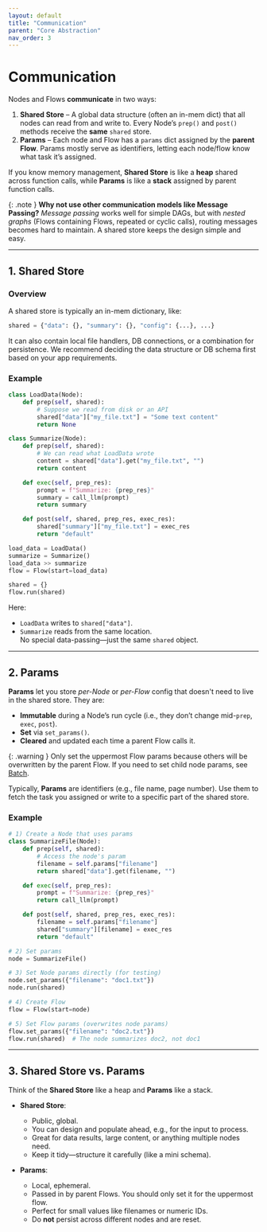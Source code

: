 ```yaml
---
layout: default
title: "Communication"
parent: "Core Abstraction"
nav_order: 3
---
```


# Communication

Nodes and Flows **communicate** in two ways:

1. **Shared Store** – A global data structure (often an in-mem dict) that all nodes can read from and write to. Every Node’s `prep()` and `post()` methods receive the **same** `shared` store.  
2. **Params** – Each node and Flow has a `params` dict assigned by the **parent Flow**. Params mostly serve as identifiers, letting each node/flow know what task it’s assigned.

If you know memory management, **Shared Store** is like a **heap** shared across function calls, while **Params** is like a **stack** assigned by parent function calls.


{: .note }
**Why not use other communication models like Message Passing?** *Message passing* works well for simple DAGs, but with *nested graphs* (Flows containing Flows, repeated or cyclic calls), routing messages becomes hard to maintain. A shared store keeps the design simple and easy.

---

## 1. Shared Store

### Overview

A shared store is typically an in-mem dictionary, like:
```python
shared = {"data": {}, "summary": {}, "config": {...}, ...}
```

It can also contain local file handlers, DB connections, or a combination for persistence. We recommend deciding the data structure or DB schema first based on your app requirements.

### Example

```python
class LoadData(Node):
    def prep(self, shared):
        # Suppose we read from disk or an API
        shared["data"]["my_file.txt"] = "Some text content"
        return None

class Summarize(Node):
    def prep(self, shared):
        # We can read what LoadData wrote
        content = shared["data"].get("my_file.txt", "")
        return content

    def exec(self, prep_res):
        prompt = f"Summarize: {prep_res}"
        summary = call_llm(prompt)
        return summary

    def post(self, shared, prep_res, exec_res):
        shared["summary"]["my_file.txt"] = exec_res
        return "default"

load_data = LoadData()
summarize = Summarize()
load_data >> summarize
flow = Flow(start=load_data)

shared = {}
flow.run(shared)
```

Here:
- `LoadData` writes to `shared["data"]`.
- `Summarize` reads from the same location.  
No special data-passing—just the same `shared` object.

---

## 2. Params

**Params** let you store *per-Node* or *per-Flow* config that doesn't need to live in the shared store. They are:
- **Immutable** during a Node’s run cycle (i.e., they don’t change mid-`prep`, `exec`, `post`).
- **Set** via `set_params()`.
- **Cleared** and updated each time a parent Flow calls it.

{: .warning }
Only set the uppermost Flow params because others will be overwritten by the parent Flow. If you need to set child node params, see [Batch](./batch.md).

Typically, **Params** are identifiers (e.g., file name, page number). Use them to fetch the task you assigned or write to a specific part of the shared store.

### Example

```python
# 1) Create a Node that uses params
class SummarizeFile(Node):
    def prep(self, shared):
        # Access the node's param
        filename = self.params["filename"]
        return shared["data"].get(filename, "")

    def exec(self, prep_res):
        prompt = f"Summarize: {prep_res}"
        return call_llm(prompt)

    def post(self, shared, prep_res, exec_res):
        filename = self.params["filename"]
        shared["summary"][filename] = exec_res
        return "default"

# 2) Set params
node = SummarizeFile()

# 3) Set Node params directly (for testing)
node.set_params({"filename": "doc1.txt"})
node.run(shared)

# 4) Create Flow
flow = Flow(start=node)

# 5) Set Flow params (overwrites node params)
flow.set_params({"filename": "doc2.txt"})
flow.run(shared)  # The node summarizes doc2, not doc1
```

---

## 3. Shared Store vs. Params

Think of the **Shared Store** like a heap and **Params** like a stack.

- **Shared Store**:
  - Public, global.
  - You can design and populate ahead, e.g., for the input to process.
  - Great for data results, large content, or anything multiple nodes need.
  - Keep it tidy—structure it carefully (like a mini schema).

- **Params**:
  - Local, ephemeral.
  - Passed in by parent Flows. You should only set it for the uppermost flow.
  - Perfect for small values like filenames or numeric IDs.
  - Do **not** persist across different nodes and are reset.